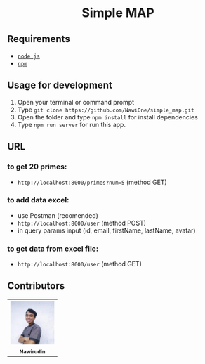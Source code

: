 <h1 align="center">Simple MAP</h1>

## Requirements
* [`node js`](https://nodejs.org/en/)
* [`npm`](https://www.npmjs.com/get-npm)

## Usage for development
1. Open your terminal or command prompt
2. Type `git clone https://github.com/NawiOne/simple_map.git`
3. Open the folder and type `npm install` for install dependencies
4. Type `npm run server` for run this app.

## URL
### to get 20 primes:
   - `http://localhost:8000/primes?num=5` (method GET)
  
### to add data excel:
   - use Postman (recomended)
   - `http://localhost:8000/user` (method POST)
   - in query params input (id, email, firstName, lastName, avatar)

### to get data from excel file:
   - `http://localhost:8000/user` (method GET)

## Contributors
<center>
  <table>
    <tr>
      <td align="center">
        <a href="https://github.com/NawiOne">
          <img width="100" src="saya.jpg"><br/>
          <sub><b>Nawirudin</b></sub>
        </a>
      </td>
    </tr>
  </table>
</center>